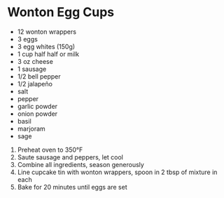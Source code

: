 # Wonton Egg Cups

* 12 wonton wrappers
* 3 eggs
* 3 egg whites (150g)
* 1 cup half half or milk
* 3 oz cheese
* 1 sausage
* 1/2 bell pepper
* 1/2 jalapeño
* salt
* pepper
* garlic powder
* onion powder
* basil
* marjoram
* sage

1. Preheat oven to 350°F
1. Saute sausage and peppers, let cool
1. Combine all ingredients, season generously
1. Line cupcake tin with wonton wrappers, spoon in 2 tbsp of mixture in each
1. Bake for 20 minutes until eggs are set
